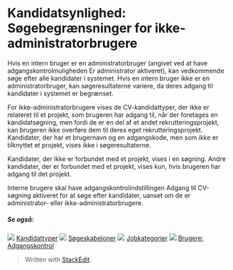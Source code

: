# Kandidatsynlighed: Søgebegrænsninger for ikke-administratorbrugere

Hvis en intern bruger er en administratorbruger (angivet ved at have adgangskontrolmuligheden  Er administrator  aktiveret), kan vedkommende søge efter alle kandidater i systemet. Hvis en intern bruger ikke er en administratorbruger, kan søgeresultaterne variere, da deres adgang til kandidater i systemet er begrænset.

For ikke-administratorbrugere vises de CV-kandidattyper, der ikke er relateret til et projekt, som brugeren har adgang til, når der foretages en kandidatsøgning, men fordi de er en del af et andet rekrutteringsprojekt, kan brugeren ikke overføre dem til deres eget rekrutteringsprojekt. Kandidater, der har et brugernavn og en adgangskode, men som ikke er tilknyttet et projekt, vises ikke i søgeresultaterne.

Kandidater, der ikke er forbundet med et projekt, vises i en søgning. Andre kandidater, der er forbundet med et projekt, vises kun, hvis brugeren har adgang til det projekt.

Interne brugere skal have adgangskontrolindstillingen  Adgang til CV-søgning  aktiveret for at søge efter kandidater, uanset om de er administrator- eller ikke-administratorbrugere.

##### Se også:

![](../Resources/Images/icon-document-link.png)  [Kandidattyper](candidate_types.htm)
![](../Resources/Images/icon-document-link.png)  [Søgeskabeloner](search_templates.htm)
![](../Resources/Images/icon-document-link.png)  [Jobkategorier](job_categories.htm)
![](../Resources/Images/icon-document-link.png)  [Brugere: Adgangskontrol](users_access_controls.htm)


> Written with [StackEdit](https://stackedit.io/).
<!--stackedit_data:
eyJoaXN0b3J5IjpbLTIwNTM0OTUxMTBdfQ==
-->
